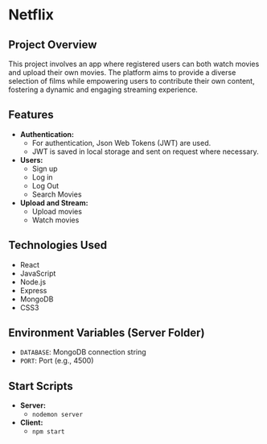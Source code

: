 # Netflix

## Project Overview

This project involves an app where registered users can both watch movies and upload their own movies. The platform aims to provide a diverse selection of films while empowering users to contribute their own content, fostering a dynamic and engaging streaming experience.

## Features

- **Authentication:**
  - For authentication, Json Web Tokens (JWT) are used.
  - JWT is saved in local storage and sent on request where necessary.
- **Users:**
  - Sign up
  - Log in
  - Log Out
  - Search Movies
- **Upload and Stream:**
  - Upload movies
  - Watch movies

## Technologies Used

- React
- JavaScript
- Node.js
- Express
- MongoDB
- CSS3

## Environment Variables (Server Folder)

- `DATABASE`: MongoDB connection string  
- `PORT`: Port (e.g., 4500)

## Start Scripts

- **Server:**
  - `nodemon server`
- **Client:**
  - `npm start`
